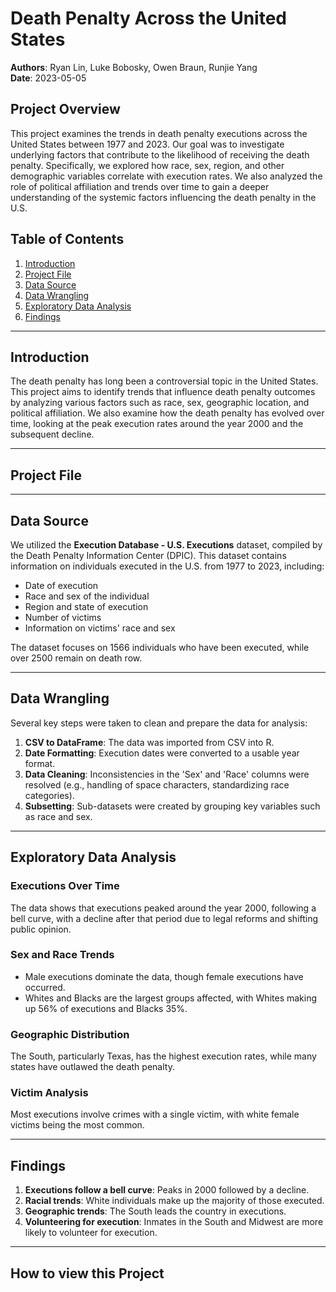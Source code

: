 # Death Penalty Across the United States 

**Authors**: Ryan Lin, Luke Bobosky, Owen Braun, Runjie Yang  
**Date**: 2023-05-05  

## Project Overview

This project examines the trends in death penalty executions across the United States between 1977 and 2023. Our goal was to investigate underlying factors that contribute to the likelihood of receiving the death penalty. Specifically, we explored how race, sex, region, and other demographic variables correlate with execution rates. We also analyzed the role of political affiliation and trends over time to gain a deeper understanding of the systemic factors influencing the death penalty in the U.S.

## Table of Contents

1. [Introduction](#introduction)
2. [Project File](#Project-file)
3. [Data Source](#data-source)
4. [Data Wrangling](#data-wrangling)
5. [Exploratory Data Analysis](#exploratory-data-analysis)
6. [Findings](#findings)


---

## Introduction

The death penalty has long been a controversial topic in the United States. This project aims to identify trends that influence death penalty outcomes by analyzing various factors such as race, sex, geographic location, and political affiliation. We also examine how the death penalty has evolved over time, looking at the peak execution rates around the year 2000 and the subsequent decline.

---
## Project File

---

## Data Source

We utilized the **Execution Database - U.S. Executions** dataset, compiled by the Death Penalty Information Center (DPIC). This dataset contains information on individuals executed in the U.S. from 1977 to 2023, including:

- Date of execution
- Race and sex of the individual
- Region and state of execution
- Number of victims
- Information on victims' race and sex

The dataset focuses on 1566 individuals who have been executed, while over 2500 remain on death row.

---

## Data Wrangling

Several key steps were taken to clean and prepare the data for analysis:

1. **CSV to DataFrame**: The data was imported from CSV into R.
2. **Date Formatting**: Execution dates were converted to a usable year format.
3. **Data Cleaning**: Inconsistencies in the 'Sex' and 'Race' columns were resolved (e.g., handling of space characters, standardizing race categories).
4. **Subsetting**: Sub-datasets were created by grouping key variables such as race and sex.

---

## Exploratory Data Analysis

### Executions Over Time
The data shows that executions peaked around the year 2000, following a bell curve, with a decline after that period due to legal reforms and shifting public opinion.

### Sex and Race Trends
- Male executions dominate the data, though female executions have occurred.
- Whites and Blacks are the largest groups affected, with Whites making up 56% of executions and Blacks 35%.

### Geographic Distribution
The South, particularly Texas, has the highest execution rates, while many states have outlawed the death penalty.

### Victim Analysis
Most executions involve crimes with a single victim, with white female victims being the most common.

---

## Findings

1. **Executions follow a bell curve**: Peaks in 2000 followed by a decline.
2. **Racial trends**: White individuals make up the majority of those executed.
3. **Geographic trends**: The South leads the country in executions.
4. **Volunteering for execution**: Inmates in the South and Midwest are more likely to volunteer for execution.

---

## How to view this Project




